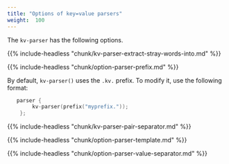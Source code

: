 ```yaml
---
title: "Options of key=value parsers"
weight:  100
---
```

<!-- DISCLAIMER: This file is based on the syslog-ng Open Source Edition documentation https://github.com/balabit/syslog-ng-ose-guides/commit/2f4a52ee61d1ea9ad27cb4f3168b95408fddfdf2 and is used under the terms of The syslog-ng Open Source Edition Documentation License. The file has been modified by Axoflow. -->

The `kv-parser` has the following options.

{{% include-headless "chunk/kv-parser-extract-stray-words-into.md" %}}


{{% include-headless "chunk/option-parser-prefix.md" %}}

By default, `kv-parser()` uses the `.kv.` prefix. To modify it, use the following format:

```c
   parser {
        kv-parser(prefix("myprefix."));
    };

```


{{% include-headless "chunk/kv-parser-pair-separator.md" %}}

{{% include-headless "chunk/option-parser-template.md" %}}

{{% include-headless "chunk/option-parser-value-separator.md" %}}
